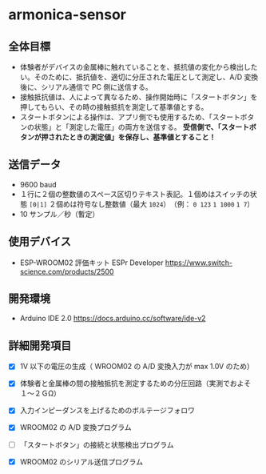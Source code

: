 # armonica-sensor

## 全体目標
- 体験者がデバイスの金属棒に触れていることを、抵抗値の変化から検出したい。そのために、抵抗値を、適切に分圧された電圧として測定し、A/D 変換後に、シリアル通信で PC 側に送信する。
- 接触抵抗値は、人によって異なるため、操作開始時に「スタートボタン」を押してもらい、その時の接触抵抗を測定して基準値とする。
- スタートボタンによる操作は、アプリ側でも使用するため、「スタートボタンの状態」と「測定した電圧」の両方を送信する。 **受信側で、「スタートボタンが押されたときの測定値」を保存し、基準値とすること！**

## 送信データ
- 9600 baud
- １行に２個の整数値のスペース区切りテキスト表記。１個めはスイッチの状態 `[0|1]` ２個めは符号なし整数値（最大 `1024`）　（例： `0 123` `1 1000` `1 7`）
- 10 サンプル／秒（暫定）

## 使用デバイス
- ESP-WROOM02 評価キット ESPr Developer https://www.switch-science.com/products/2500

## 開発環境
- Arduino IDE 2.0 https://docs.arduino.cc/software/ide-v2

## 詳細開発項目
- [x] 1V 以下の電圧の生成（ WROOM02 の A/D 変換入力が max 1.0V のため）
- [x] 体験者と金属棒の間の接触抵抗を測定するための分圧回路（実測でおよそ１〜２ＧΩ）
- [x] 入力インピーダンスを上げるためのボルテージフォロワ
- [x] WROOM02 の A/D 変換プログラム
- [ ] 「スタートボタン」の接続と状態検出プログラム
- [x] WROOM02 のシリアル送信プログラム

